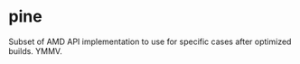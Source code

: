 pine
====

Subset of AMD API implementation to use for specific cases after optimized builds. YMMV.

